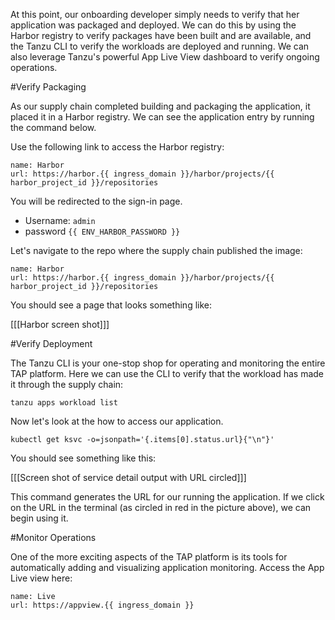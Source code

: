 At this point, our onboarding developer simply needs to verify that her application was packaged and deployed. We can do this by using the Harbor registry to verify packages have been built and are available, and the Tanzu CLI to verify the workloads are deployed and running. We can also leverage Tanzu's powerful App Live View dashboard to verify ongoing operations.

#Verify Packaging

As our supply chain completed building and packaging the application, it placed it in a Harbor registry. We can see the application entry by running the command below.

Use the following link to access the Harbor registry:

```dashboard:create-dashboard
name: Harbor
url: https://harbor.{{ ingress_domain }}/harbor/projects/{{ harbor_project_id }}/repositories
```

You will be redirected to the sign-in page.

* Username: ```admin```
* password ```{{ ENV_HARBOR_PASSWORD }}```

Let's navigate to the repo where the supply chain published the image:

```dashboard:reload-dashboard
name: Harbor
url: https://harbor.{{ ingress_domain }}/harbor/projects/{{ harbor_project_id }}/repositories
```
You should see a page that looks something like:

[[[Harbor screen shot]]]

#Verify Deployment

The Tanzu CLI is your one-stop shop for operating and monitoring the entire TAP platform. Here we can use the CLI to verify that the workload has made it through the supply chain:

```execute
tanzu apps workload list
```

Now let's look at the how to access our application.

```execute
kubectl get ksvc -o=jsonpath='{.items[0].status.url}{"\n"}'
```
You should see something like this:

[[[Screen shot of service detail output with URL circled]]]

This command generates the URL for our running the application. If we click on the URL in the terminal (as circled in red in the picture above), we can begin using it.

#Monitor Operations

One of the more exciting aspects of the TAP platform is its tools for automatically adding and visualizing application monitoring. Access the App Live view here:

```dashboard:create-dashboard
name: Live
url: https://appview.{{ ingress_domain }}
```
